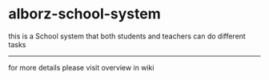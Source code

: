# alborz-school-system
this is a School system that both students and teachers can do different tasks
***
for more details please visit overview in wiki
